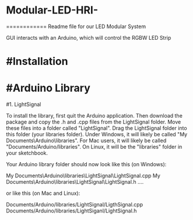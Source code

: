 # Modular-LED-HRI-
============
Readme file for our LED Modular System

GUI interacts with an Arduino, which will control the RGBW LED Strip

#Installation
=============
#Arduino Library
===========
#1. LightSignal

To install the library, first quit the Arduino application. Then download the package and copy the .h and .cpp files from the LightSignal folder. Move these files into a folder called "LightSignal". Drag the LightSignal folder into this folder (your libraries folder). Under Windows, it will likely be called "My Documents\Arduino\libraries". For Mac users, it will likely be called "Documents/Arduino/libraries". On Linux, it will be the "libraries" folder in your sketchbook. 

Your Arduino library folder should now look like this (on Windows):

  My Documents\Arduino\libraries\LightSignal\LightSignal.cpp
  My Documents\Arduino\libraries\LightSignal\LightSignal.h
  ....


or like this (on Mac and Linux):

  Documents/Arduino/libraries/LightSignal/LigthSignal.cpp
  Documents/Arduino/libraries/LightSiganl/LightSignal.h

